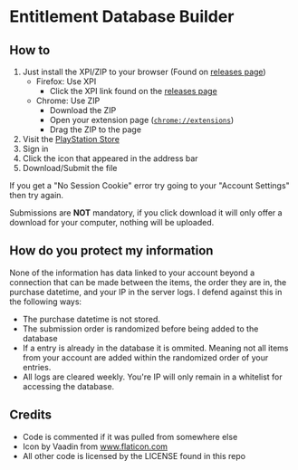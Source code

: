 Entitlement Database Builder
===================

## How to
1. Just install the XPI/ZIP to your browser (Found on [releases page](https://github.com/Al-Azif/entitlement-database-builder/releases))
    - Firefox: Use XPI
        - Click the XPI link found on the [releases page](https://github.com/Al-Azif/entitlement-database-builder/releases)
    - Chrome: Use ZIP
        - Download the ZIP
        - Open your extension page ([`chrome://extensions`](chrome://extensions))
        - Drag the ZIP to the page
2. Visit the [PlayStation Store](https://store.playstation.com)
3. Sign in
4. Click the icon that appeared in the address bar
5. Download/Submit the file

If you get a "No Session Cookie" error try going to your "Account Settings" then try again.

Submissions are **NOT** mandatory, if you click download it will only offer a download for your computer, nothing will be uploaded.

## How do you protect my information
None of the information has data linked to your account beyond a connection that can be made between the items, the order they are in, the purchase datetime, and your IP in the server logs. I defend against this in the following ways:
- The purchase datetime is not stored.
- The submission order is randomized before being added to the database
- If a entry is already in the database it is ommited. Meaning not all items from your account are added within the randomized order of your entries.
- All logs are cleared weekly. You're IP will only remain in a whitelist for accessing the database.

## Credits
- Code is commented if it was pulled from somewhere else
- Icon by Vaadin from www.flaticon.com
- All other code is licensed by the LICENSE found in this repo
